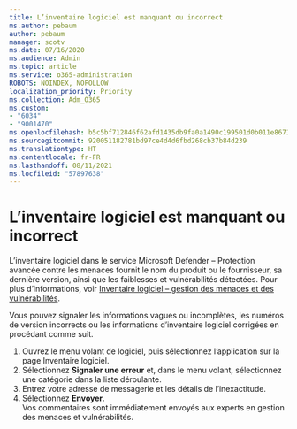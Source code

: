 ```yaml
---
title: L’inventaire logiciel est manquant ou incorrect
ms.author: pebaum
author: pebaum
manager: scotv
ms.date: 07/16/2020
ms.audience: Admin
ms.topic: article
ms.service: o365-administration
ROBOTS: NOINDEX, NOFOLLOW
localization_priority: Priority
ms.collection: Adm_O365
ms.custom:
- "6034"
- "9001470"
ms.openlocfilehash: b5c5bf712846f62afd1435db9fa0a1490c199501d0b011e867103516770fcbfd
ms.sourcegitcommit: 920051182781bd97ce4d4d6fbd268cb37b84d239
ms.translationtype: HT
ms.contentlocale: fr-FR
ms.lasthandoff: 08/11/2021
ms.locfileid: "57897638"
---
```

# <a name="software-inventory-is-missing-or-inaccurate"></a>L’inventaire logiciel est manquant ou incorrect

L’inventaire logiciel dans le service Microsoft Defender – Protection avancée contre les menaces fournit le nom du produit ou le fournisseur, sa dernière version, ainsi que les faiblesses et vulnérabilités détectées. Pour plus d’informations, voir [Inventaire logiciel – gestion des menaces et des vulnérabilités](https://docs.microsoft.com/windows/security/threat-protection/microsoft-defender-atp/tvm-software-inventory).

Vous pouvez signaler les informations vagues ou incomplètes, les numéros de version incorrects ou les informations d’inventaire logiciel corrigées en procédant comme suit.  

1. Ouvrez le menu volant de logiciel, puis sélectionnez l’application sur la page Inventaire logiciel.
2. Sélectionnez **Signaler une erreur** et, dans le menu volant, sélectionnez une catégorie dans la liste déroulante.
3. Entrez votre adresse de messagerie et les détails de l’inexactitude.
4. Sélectionnez **Envoyer**.</br>
    Vos commentaires sont immédiatement envoyés aux experts en gestion des menaces et vulnérabilités.